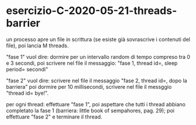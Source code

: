 # esercizio-C-2020-05-21-threads-barrier

un processo apre un file in scrittura (se esiste già sovrascrive i contenuti del file),
poi lancia M threads.

"fase 1" vuol dire: dormire per un intervallo random di tempo compreso tra 0 e 3 secondi, poi scrivere nel file il messaggio: 
"fase 1, thread id=<tid>, sleep period=<n> secondi"

"fase 2" vuol dire: scrivere nel file il messaggio "fase 2, thread id=<tid>, dopo la barriera" poi dormire per 10 millisecondi, scrivere nel file il messggio "thread id=<tid> bye!".
 

per ogni thread: effettuare "fase 1", poi aspettare che tutti i thread abbiano completato la fase 1 (barriera: little book of sempahores, pag. 29); poi effettuare "fase 2" e terminare il thread.

